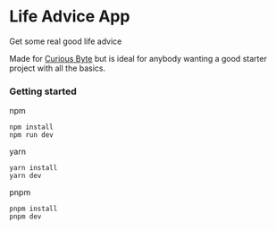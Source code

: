 # Life Advice App
Get some real good life advice 

Made for [Curious Byte](https://www.youtube.com/@CuriousByte) but is ideal for anybody wanting a good starter project with all the basics.

### Getting started
npm
```
npm install
npm run dev
```
yarn
```
yarn install
yarn dev
```
pnpm
```
pnpm install
pnpm dev
```